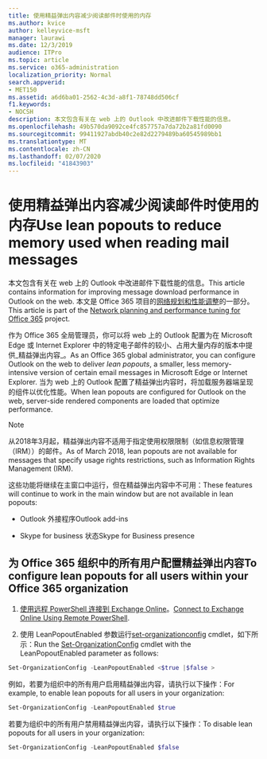 ```yaml
---
title: 使用精益弹出内容减少阅读邮件时使用的内存
ms.author: kvice
author: kelleyvice-msft
manager: laurawi
ms.date: 12/3/2019
audience: ITPro
ms.topic: article
ms.service: o365-administration
localization_priority: Normal
search.appverid:
- MET150
ms.assetid: a6d6ba01-2562-4c3d-a8f1-78748dd506cf
f1.keywords:
- NOCSH
description: 本文包含有关在 web 上的 Outlook 中改进邮件下载性能的信息。
ms.openlocfilehash: 49b570da9092ce4fc857757a7da72b2a81fd0090
ms.sourcegitcommit: 99411927abdb40c2e82d2279489ba60545989bb1
ms.translationtype: MT
ms.contentlocale: zh-CN
ms.lasthandoff: 02/07/2020
ms.locfileid: "41843903"
---
```

# <a name="use-lean-popouts-to-reduce-memory-used-when-reading-mail-messages"></a><span data-ttu-id="2e4d3-103">使用精益弹出内容减少阅读邮件时使用的内存</span><span class="sxs-lookup"><span data-stu-id="2e4d3-103">Use lean popouts to reduce memory used when reading mail messages</span></span>

<span data-ttu-id="2e4d3-104">本文包含有关在 web 上的 Outlook 中改进邮件下载性能的信息。</span><span class="sxs-lookup"><span data-stu-id="2e4d3-104">This article contains information for improving message download performance in Outlook on the web.</span></span> <span data-ttu-id="2e4d3-105">本文是 Office 365 项目的[网络规划和性能调整](https://aka.ms/tune)的一部分。</span><span class="sxs-lookup"><span data-stu-id="2e4d3-105">This article is part of the [Network planning and performance tuning for Office 365](https://aka.ms/tune) project.</span></span>
  
<span data-ttu-id="2e4d3-106">作为 Office 365 全局管理员，你可以将 web 上的 Outlook 配置为在 Microsoft Edge 或 Internet Explorer 中的特定电子邮件的较小、占用大量内存的版本中提供_精益弹出内容_。</span><span class="sxs-lookup"><span data-stu-id="2e4d3-106">As an Office 365 global administrator, you can configure Outlook on the web to deliver _lean popouts_, a smaller, less memory-intensive version of certain email messages in Microsoft Edge or Internet Explorer.</span></span> <span data-ttu-id="2e4d3-107">当为 web 上的 Outlook 配置了精益弹出内容时，将加载服务器端呈现的组件以优化性能。</span><span class="sxs-lookup"><span data-stu-id="2e4d3-107">When lean popouts are configured for Outlook on the web, server-side rendered components are loaded that optimize performance.</span></span>
  
> [!NOTE]
> <span data-ttu-id="2e4d3-108">从2018年3月起，精益弹出内容不适用于指定使用权限限制（如信息权限管理（IRM））的邮件。</span><span class="sxs-lookup"><span data-stu-id="2e4d3-108">As of March 2018, lean popouts are not available for messages that specify usage rights restrictions, such as Information Rights Management (IRM).</span></span>
  
<span data-ttu-id="2e4d3-109">这些功能将继续在主窗口中运行，但在精益弹出内容中不可用：</span><span class="sxs-lookup"><span data-stu-id="2e4d3-109">These features will continue to work in the main window but are not available in lean popouts:</span></span>
  
- <span data-ttu-id="2e4d3-110">Outlook 外接程序</span><span class="sxs-lookup"><span data-stu-id="2e4d3-110">Outlook add-ins</span></span>
  
- <span data-ttu-id="2e4d3-111">Skype for business 状态</span><span class="sxs-lookup"><span data-stu-id="2e4d3-111">Skype for Business presence</span></span>
  
## <a name="to-configure-lean-popouts-for-all-users-within-your-office-365-organization"></a><span data-ttu-id="2e4d3-112">为 Office 365 组织中的所有用户配置精益弹出内容</span><span class="sxs-lookup"><span data-stu-id="2e4d3-112">To configure lean popouts for all users within your Office 365 organization</span></span>
  
1. <span data-ttu-id="2e4d3-113">[使用远程 PowerShell 连接到 Exchange Online](https://technet.microsoft.com/library/jj984289%28v=exchg.150%29.aspx )。</span><span class="sxs-lookup"><span data-stu-id="2e4d3-113">[Connect to Exchange Online Using Remote PowerShell](https://technet.microsoft.com/library/jj984289%28v=exchg.150%29.aspx ).</span></span>
  
2. <span data-ttu-id="2e4d3-114">使用 LeanPopoutEnabled 参数运行[set-organizationconfig](https://technet.microsoft.com/library/aa997443%28v=exchg.160%29.aspx) cmdlet，如下所示：</span><span class="sxs-lookup"><span data-stu-id="2e4d3-114">Run the [Set-OrganizationConfig](https://technet.microsoft.com/library/aa997443%28v=exchg.160%29.aspx) cmdlet with the LeanPopoutEnabled parameter as follows:</span></span>

  ```powershell
  Set-OrganizationConfig -LeanPopoutEnabled <$true |$false >
  ```

  <span data-ttu-id="2e4d3-115">例如，若要为组织中的所有用户启用精益弹出内容，请执行以下操作：</span><span class="sxs-lookup"><span data-stu-id="2e4d3-115">For example, to enable lean popouts for all users in your organization:</span></span>
  
  ```powershell
  Set-OrganizationConfig -LeanPopoutEnabled $true
  ```

  <span data-ttu-id="2e4d3-116">若要为组织中的所有用户禁用精益弹出内容，请执行以下操作：</span><span class="sxs-lookup"><span data-stu-id="2e4d3-116">To disable lean popouts for all users in your organization:</span></span>

  ```powershell
  Set-OrganizationConfig -LeanPopoutEnabled $false
  ```
